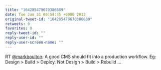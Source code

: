 ```yaml
---
title: "164285479670386689"
date: Tue Jan 31 09:54:45 +0000 2012
original-tweet-id: "164285479670386689"
retweets: 0
favorites: 0
reply-tweet-id: ""
reply-user-id: ""
reply-user-screen-name: ""
---
```

RT <a href="https://twitter.com/markboulton">@markboulton</a>: A good CMS should fit into a production workflow. Eg: Design &gt; Build &gt; Deploy. Not Design &gt; Build &gt; Rebuild ...

